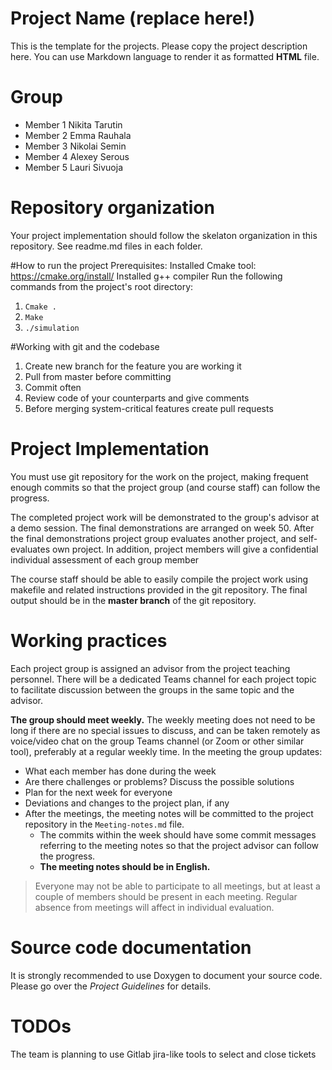 # Project Name (replace here!)

This is the template for the projects. Please copy the project description here. 
You can use Markdown language to render it as formatted **HTML** file.

# Group
- Member 1 Nikita Tarutin
- Member 2 Emma Rauhala
- Member 3 Nikolai Semin
- Member 4 Alexey Serous
- Member 5 Lauri Sivuoja

# Repository organization
Your project implementation should follow the skelaton organization in this repository.
See readme.md files in each folder.


#How to run the project
Prerequisites:
Installed Cmake tool: https://cmake.org/install/
Installed g++ compiler
Run the following commands from the project's root directory:
1) `Cmake .`
2) `Make`
3) `./simulation`

#Working with git and the codebase
1) Create new branch for the feature you are working it 
2) Pull from master before committing
3) Commit often 
4) Review code of your counterparts and give comments
5) Before merging system-critical features create pull requests

# Project Implementation 
You must use git repository for the work on the project, making frequent enough commits so 
that the project group (and course staff) can follow the progress.

The completed project work will be demonstrated to the group's advisor at a demo session. 
The final demonstrations are arranged on week 50. After the final demonstrations project group 
evaluates another project, and self-evaluates own project. In addition, project members will 
give a confidential individual assessment of each group member

The course staff should be able to easily compile the project work using makefile and related 
instructions provided in the git repository. The final output should be in the **master branch** of the git repository.

# Working practices
Each project group is assigned an advisor from the project teaching personnel. 
There will be a dedicated Teams channel for each project topic to facilitate discussion between 
the groups in the same topic and the advisor. 

**The group should meet weekly.** The weekly meeting does not need to be long if there are no special issues 
to discuss, and can be taken remotely as voice/video chat on the group Teams channel (or Zoom or other similar tool), 
preferably at a regular weekly time. In the meeting the group updates:

- What each member has done during the week
- Are there challenges or problems? Discuss the possible solutions
- Plan for the next week for everyone
- Deviations and changes to the project plan, if any
- After the meetings, the meeting notes will be committed to the project repository in the `Meeting-notes.md` file. 
    * The commits within the week should have some commit messages referring to the meeting notes so 
      that the project advisor can follow the progress.  
    * **The meeting notes should be in English.**

> Everyone may not be able to participate to all meetings, but at least a couple of members should be present in each meeting. 
> Regular absence from meetings will affect in individual evaluation.

# Source code documentation
It is strongly recommended to use Doxygen to document your source code.
Please go over the *Project Guidelines* for details.

# TODOs
The team is planning to use Gitlab jira-like tools to select and close tickets
